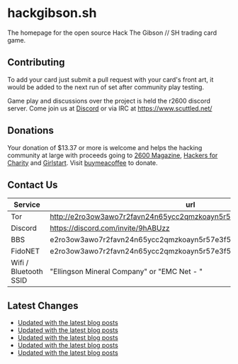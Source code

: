 # hackgibson.sh
The homepage for the open source Hack The Gibson // SH trading card game.


## Contributing

To add your card just submit a pull request with your card's front art, it would be added to the next run of set after community play testing.

Game play and discussions over the project is held the r2600 discord server. Come join us at [Discord](https://discord.com/invite/9hABUzz) or via IRC at https://www.scuttled.net/


## Donations

Your donation of $13.37 or more is welcome and helps the hacking community at large with proceeds going to [2600 Magazine](https://2600.com/), [Hackers for Charity](https://hackersforcharity.org) and [Girlstart](https://girlstart.org).  Visit [buymeacoffee](https://www.buymeacoffee.com/hackgibson.sh) to donate.


## Contact Us

Service | url
-|-
Tor | http://e2ro3ow3awo7r2favn24n65ycc2qmzkoayn5r57e3f56nvjwdcgg32ad.onion
Discord | https://discord.com/invite/9hABUzz
BBS | e2ro3ow3awo7r2favn24n65ycc2qmzkoayn5r57e3f56nvjwdcgg32ad.onion:23
FidoNET | e2ro3ow3awo7r2favn24n65ycc2qmzkoayn5r57e3f56nvjwdcgg32ad.onion:24554
Wifi / Bluetooth SSID | "Ellingson Mineral Company" or "EMC Net - <fidonet address>"

## Latest Changes
<!-- BLOG-POST-LIST:START -->
- [Updated with the latest blog posts](https://github.com/DFW2600/hackgibson.sh/commit/d84518826003a60bb8154e8f8b1c6687899b13b5)
- [Updated with the latest blog posts](https://github.com/DFW2600/hackgibson.sh/commit/a70c5f1c3a638318da4d839f95094879fcd56b89)
- [Updated with the latest blog posts](https://github.com/DFW2600/hackgibson.sh/commit/51f35b14ed831fe447270a42df07fd7965ea07a1)
- [Updated with the latest blog posts](https://github.com/DFW2600/hackgibson.sh/commit/e1103605c3c7bf45c0086f4b1200bfab029d93c0)
- [Updated with the latest blog posts](https://github.com/DFW2600/hackgibson.sh/commit/74df5d0533e6e0a6f787641bd121425a3faea212)
<!-- BLOG-POST-LIST:END -->
